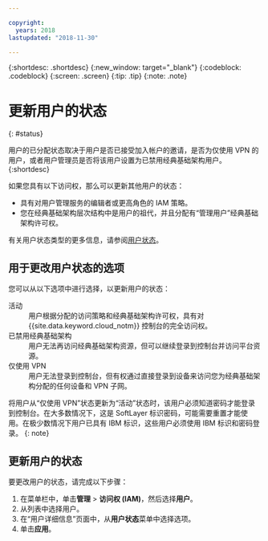 ```yaml
---

copyright:
  years: 2018
lastupdated: "2018-11-30"

---
```



{:shortdesc: .shortdesc}
{:new_window: target="_blank"}
{:codeblock: .codeblock}
{:screen: .screen}
{:tip: .tip}
{:note: .note}

# 更新用户的状态
{: #status}

用户的已分配状态取决于用户是否已接受加入帐户的邀请，是否为仅使用 VPN 的用户，或者用户管理员是否将该用户设置为已禁用经典基础架构用户。
{:shortdesc}

如果您具有以下访问权，那么可以更新其他用户的状态：

  * 具有对用户管理服务的编辑者或更高角色的 IAM 策略。
  * 您在经典基础架构层次结构中是用户的祖代，并且分配有“管理用户”经典基础架构许可权。

有关用户状态类型的更多信息，请参阅[用户状态](/docs/iam/userstatus.html#status)。

## 用于更改用户状态的选项

您可以从以下选项中进行选择，以更新用户的状态：

<dl>
<dt>活动</dt>
<dd>用户根据分配的访问策略和经典基础架构许可权，具有对 {{site.data.keyword.cloud_notm}} 控制台的完全访问权。</dd>
<dt>已禁用经典基础架构</dt>
<dd>用户无法再访问经典基础架构资源，但可以继续登录到控制台并访问平台资源。</dd>
<dt>仅使用 VPN</dt>
<dd>用户无法登录到控制台，但有权通过直接登录到设备来访问您为经典基础架构分配的任何设备和 VPN 子网。</dd>
</dl>

将用户从“仅使用 VPN”状态更新为“活动”状态时，该用户必须知道密码才能登录到控制台。在大多数情况下，这是 SoftLayer 标识密码，可能需要重置才能使用。在极少数情况下用户已具有 IBM 标识，这些用户必须使用 IBM 标识和密码登录。
{: note}

## 更新用户的状态

要更改用户的状态，请完成以下步骤：

1. 在菜单栏中，单击**管理** &gt; **访问权 (IAM)**，然后选择**用户**。
2. 从列表中选择用户。
3. 在“用户详细信息”页面中，从**用户状态**菜单中选择选项。  
4. 单击**应用**。
